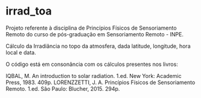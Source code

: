 # irrad_toa
Projeto referente à disciplina de Princípios Físicos de Sensoriamento Remoto do curso de pós-graduação em Sensoriamento Remoto - INPE.

Cálculo da Irradiância no topo da atmosfera, dada latitude, longitude, hora local e data.

O código está em consonância com os cálculos presentes nos livros:

IQBAL, M. An introduction to solar radiation. 1.ed. New York: Academic Press, 1983. 409p.
LORENZZETTI, J. A. Princípios Físicos de Sensoriamento Remoto. 1.ed. São Paulo: Blucher, 2015. 294p.
